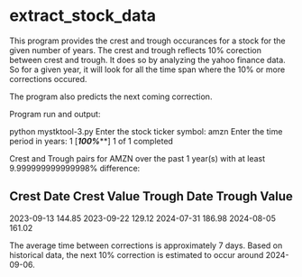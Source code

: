 # extract_stock_data
This program provides the crest and trough occurances for a stock for the given number of years. 
The crest and trough reflects 10% corection between crest and trough. It does so by analyzing the 
yahoo finance data.
So for a given year, it will look for all the time span where the 10% or more corrections occured.

The program also predicts the next coming correction.

Program run and output:

python mystktool-3.py
Enter the stock ticker symbol: amzn
Enter the time period in years: 1
[*********************100%***********************]  1 of 1 completed

Crest and Trough pairs for AMZN over the past 1 year(s) with at least 9.999999999999998% difference:

Crest Date      Crest Value     Trough Date     Trough Value
------------------------------------------------------------
2023-09-13      144.85          2023-09-22      129.12
2024-07-31      186.98          2024-08-05      161.02

The average time between corrections is approximately 7 days.
Based on historical data, the next 10% correction is estimated to occur around 2024-09-06.




